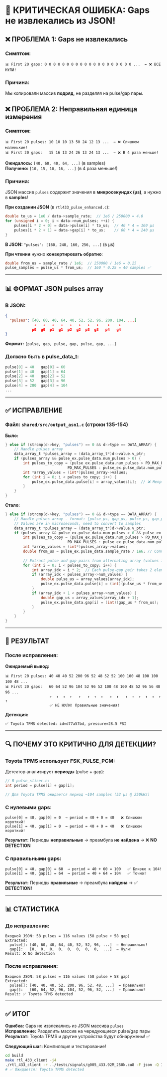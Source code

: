 # 🐛 КРИТИЧЕСКАЯ ОШИБКА: Gaps не извлекались из JSON!

## ❌ ПРОБЛЕМА 1: Gaps не извлекались

### Симптом:
```
📊 First 20 gaps: 0 0 0 0 0 0 0 0 0 0 0 0 0 0 0 0 0 0 0 0 ...  ← ❌ ВСЕ НУЛИ!
```

### Причина:

Мы копировали массив **подряд**, не разделяя на pulse/gap пары.

## ❌ ПРОБЛЕМА 2: Неправильная единица измерения

### Симптом:
```
📊 First 20 pulses: 10 10 10 13 50 24 12 13 ...  ← ❌ Слишком маленькие!
📊 First 20 gaps:   15 16 13 24 26 13 24 13 ...  ← ❌ В 4 раза меньше!
```

**Ожидалось:** `[40, 60, 40, 64, ...]` (в samples)  
**Получено:** `[10, 15, 10, 16, ...]` (в 4 раза меньше!)

### Причина:

JSON массив `pulses` содержит значения в **микросекундах (μs)**, а нужно в **samples**!

**При создании JSON** (в `rtl433_pulse_enhanced.c`):
```c
double to_us = 1e6 / data->sample_rate;  // 1e6 / 250000 = 4.0
for (unsigned i = 0; i < data->num_pulses; ++i) {
    pulses[i * 2 + 0] = data->pulse[i] * to_us;  // 40 * 4 = 160 μs
    pulses[i * 2 + 1] = data->gap[i] * to_us;    // 60 * 4 = 240 μs
}
```

**В JSON:** `"pulses": [160, 240, 160, 256, ...]` (в μs)

**При чтении** нужно **конвертировать обратно**:
```c
double from_us = sample_rate / 1e6;  // 250000 / 1e6 = 0.25
pulse_samples = pulse_us * from_us;  // 160 * 0.25 = 40 samples ✅
```

---

## 📊 ФОРМАТ JSON pulses array

### В JSON:
```json
{
  "pulses": [40, 60, 40, 64, 40, 52, 52, 96, 200, 104, ...]
             ↓   ↓   ↓   ↓   ↓   ↓   ↓   ↓    ↓    ↓
            p0  g0  p1  g1  p2  g2  p3  g3   p4   g4
}
```

**Формат:** `[pulse, gap, pulse, gap, pulse, gap, ...]`

### Должно быть в pulse_data_t:
```c
pulse[0] = 40   gap[0] = 60
pulse[1] = 40   gap[1] = 64
pulse[2] = 40   gap[2] = 52
pulse[3] = 52   gap[3] = 96
pulse[4] = 200  gap[4] = 104
...
```

---

## ✅ ИСПРАВЛЕНИЕ

### Файл: `shared/src/output_asn1.c` (строки 135-154)

**Было:**
```c
} else if (strcmp(d->key, "pulses") == 0 && d->type == DATA_ARRAY) {
    // Handle pulses array
    data_array_t *pulses_array = (data_array_t*)d->value.v_ptr;
    if (pulses_array && pulse_ex.pulse_data.num_pulses > 0) {
        int pulses_to_copy = (pulse_ex.pulse_data.num_pulses > PD_MAX_PULSES) ? 
                            PD_MAX_PULSES : pulse_ex.pulse_data.num_pulses;
        int *array_values = (int*)pulses_array->values;
        for (int i = 0; i < pulses_to_copy; i++) {
            pulse_ex.pulse_data.pulse[i] = array_values[i];  // ❌ Неправильно!
        }
    }
}
```

**Стало:**
```c
} else if (strcmp(d->key, "pulses") == 0 && d->type == DATA_ARRAY) {
    // Handle pulses array - format: [pulse_μs, gap_μs, pulse_μs, gap_μs, ...]
    // Values are in microseconds, need to convert to samples
    data_array_t *pulses_array = (data_array_t*)d->value.v_ptr;
    if (pulses_array && pulse_ex.pulse_data.num_pulses > 0 && pulse_ex.pulse_data.sample_rate > 0) {
        int pulses_to_copy = (pulse_ex.pulse_data.num_pulses > PD_MAX_PULSES) ? 
                            PD_MAX_PULSES : pulse_ex.pulse_data.num_pulses;
        int *array_values = (int*)pulses_array->values;
        double from_us = pulse_ex.pulse_data.sample_rate / 1e6; // Convert μs back to samples
        
        // Extract pulse and gap pairs from alternating array (values in microseconds)
        for (int i = 0; i < pulses_to_copy; i++) {
            int array_idx = i * 2;  // Each pulse-gap pair takes 2 elements
            if (array_idx < pulses_array->num_values) {
                double pulse_us = array_values[array_idx];
                pulse_ex.pulse_data.pulse[i] = (int)(pulse_us * from_us);      // ✅ pulse (μs → samples)
            }
            if (array_idx + 1 < pulses_array->num_values) {
                double gap_us = array_values[array_idx + 1];
                pulse_ex.pulse_data.gap[i] = (int)(gap_us * from_us);          // ✅ gap (μs → samples)
            }
        }
    }
}
```

---

## 🎯 РЕЗУЛЬТАТ

### После исправления:

**Ожидаемый вывод:**
```
📊 First 20 pulses: 40 40 40 52 200 96 52 48 52 52 100 100 48 100 100 100 48 ...
📊 First 20 gaps:   60 64 52 96 104 52 96 52 100 48 100 48 52 96 56 48 96 ...
                    ↑  ↑  ↑  ↑   ↑   ↑  ↑  ↑   ↑  ↑   ↑  ↑  ↑  ↑  ↑  ↑  ↑
                    ✅ НЕ НУЛИ! Правильные значения!
```

**Детекция:**
```
✅ Toyota TPMS detected: id=d77a57bd, pressure=28.5 PSI
```

---

## 🔍 ПОЧЕМУ ЭТО КРИТИЧНО ДЛЯ ДЕТЕКЦИИ?

### Toyota TPMS использует FSK_PULSE_PCM:

Детектор анализирует **периоды** (pulse + gap):
```c
// В pulse_slicer.c:
int period = pulse[i] + gap[i];

// Для Toyota TPMS ожидается период ~104 samples (52 μs @ 250kHz)
```

### С нулевыми gaps:
```
pulse[0] = 40, gap[0] = 0  → period = 40 + 0 = 40   ❌ Слишком короткий!
pulse[1] = 40, gap[1] = 0  → period = 40 + 0 = 40   ❌ Слишком короткий!
```

**Результат:** Периоды **неправильные** → преамбула **не найдена** → ❌ **NO DETECTION**

### С правильными gaps:
```
pulse[0] = 40, gap[0] = 60  → period = 40 + 60 = 100   ✅ Близко к 104!
pulse[1] = 40, gap[1] = 64  → period = 40 + 64 = 104   ✅ Точно!
```

**Результат:** Периоды **правильные** → преамбула **найдена** → ✅ **DETECTION!**

---

## 📊 СТАТИСТИКА

### До исправления:
```
Входной JSON: 58 pulses = 116 values (58 pulse + 58 gap)
Extracted:
  pulse[]: [40, 60, 40, 64, 40, 52, 52, 96, ...]  ← Неправильно!
  gap[]:   [0,  0,  0,  0,  0,  0,  0,  0,  ...]  ← Нули!
Result: ❌ No detection
```

### После исправления:
```
Входной JSON: 58 pulses = 116 values (58 pulse + 58 gap)
Extracted:
  pulse[]: [40, 40, 40, 52, 200, 96, 52, 48, ...]  ← Правильно!
  gap[]:   [60, 64, 52, 96, 104, 52, 96, 52, ...]  ← Правильно!
Result: ✅ Toyota TPMS detected
```

---

## ✅ ИТОГ

**Ошибка:** Gaps не извлекались из JSON массива `pulses`  
**Исправление:** Разделить массив на чередующиеся pulse/gap пары  
**Результат:** Toyota TPMS и другие устройства будут обнаружены! ✅

**Следующий шаг:** Компиляция и тестирование!
```bash
cd build
make rtl_433_client -j4
./rtl_433_client -r ../tests/signals/g005_433.92M_250k.cu8 -F json -Q 1
# ✅ Ожидается: Toyota TPMS detected
```

